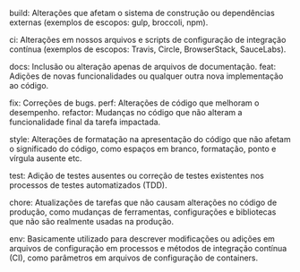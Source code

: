 build: Alterações que afetam o sistema de construção ou dependências externas (exemplos de escopos: gulp, broccoli, npm).

ci: Alterações em nossos arquivos e scripts de configuração de integração contínua (exemplos de escopos: Travis, Circle, BrowserStack, SauceLabs).

docs: Inclusão ou alteração apenas de arquivos de documentação.
feat: Adições de novas funcionalidades ou qualquer outra nova implementação ao código.

fix: Correções de bugs.
perf: Alterações de código que melhoram o desempenho.
refactor: Mudanças no código que não alteram a funcionalidade final da tarefa impactada.

style: Alterações de formatação na apresentação do código que não afetam o significado do código, como espaços em branco, formatação, ponto e vírgula ausente etc.

test: Adição de testes ausentes ou correção de testes existentes nos processos de testes automatizados (TDD).

chore: Atualizações de tarefas que não causam alterações no código de produção, como mudanças de ferramentas, configurações e bibliotecas que não são realmente usadas na produção.

env: Basicamente utilizado para descrever modificações ou adições em arquivos de configuração em processos e métodos de integração contínua (CI), como parâmetros em arquivos de configuração de containers.
